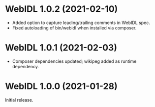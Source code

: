 # WebIDL 1.0.2 (2021-02-10)
* Added option to capture leading/trailing comments in WebIDL spec.
* Fixed autoloading of bin/webidl when installed via composer.

# WebIDL 1.0.1 (2021-02-03)
* Composer dependencies updated; wikipeg added as runtime dependency.

# WebIDL 1.0.0 (2021-01-28)
Initial release.
